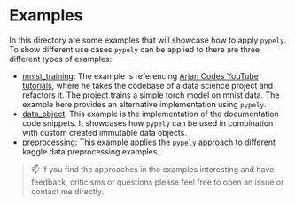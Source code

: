 # Examples
In this directory are some examples that will showcase how to apply `pypely`. To show different use cases `pypely` can be applied to there are three different types of examples:

* [mnist_training](./mnist_training/): The example is referencing [Arjan Codes YouTube tutorials](https://youtu.be/ka70COItN40), where he takes the codebase of a data science project and refactors it. The project trains a simple torch model on mnist data. The example here provides an alternative implementation using `pypely`. 
* [data_object](./data_objects/): This example is the implementation of the documentation code snippets. It showcases how `pypely` can be used in combination with custom created immutable data objects.
* [preprocessing](.preprocessing/): This example applies the `pypely` approach to different kaggle data preprocessing examples.


> :mailbox: If you find the approaches in the examples interesting and have feedback, criticisms or questions please feel free to open an issue or contact me directly. 

